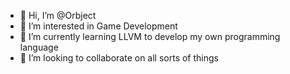 - 👋 Hi, I’m @Orbject
- 👀 I’m interested in Game Development
- 🌱 I’m currently learning LLVM to develop my own programming language
- 💞️ I’m looking to collaborate on all sorts of things

<!---
Orbject/Orbject is a ✨ special ✨ repository because its `README.md` (this file) appears on your GitHub profile.
You can click the Preview link to take a look at your changes.
--->
